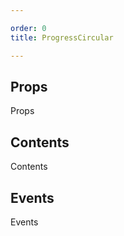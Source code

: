 ```yaml
---

order: 0
title: ProgressCircular

---
```

 
## Props
 
Props
 
## Contents
 
Contents
 
## Events
 
Events
 
